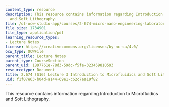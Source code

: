 ```yaml
---
content_type: resource
description: This resource contains information regarding Introduction to Microfluidics
  and Soft Lithography.
file: /ol-ocw-studio-app/courses/2-674-micro-nano-engineering-laboratory-spring-2016/f1f07e63b04da14469e1c62c7ea19f82_MIT2_674S16_Lec3Intro.pdf
file_size: 1734901
file_type: application/pdf
learning_resource_types:
- Lecture Notes
license: https://creativecommons.org/licenses/by-nc-sa/4.0/
ocw_type: OCWFile
parent_title: Lecture Notes
parent_type: CourseSection
parent_uid: 1897761e-78d3-59dc-f5fe-323459810593
resourcetype: Document
title: 2.674 (S16) Lecture 3 Introduction to Microfluidics and Soft Lithography
uid: f1f07e63-b04d-a144-69e1-c62c7ea19f82
---
```

This resource contains information regarding Introduction to Microfluidics and Soft Lithography.